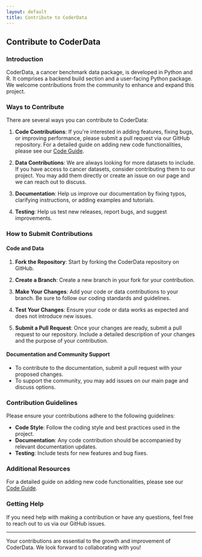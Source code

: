 ```yaml
---
layout: default
title: Contribute to CoderData
---
```


<link rel="stylesheet" href="assets/css/style.css">

## Contribute to CoderData

### Introduction
CoderData, a cancer benchmark data package, is developed in Python and R. It comprises a backend build section and a user-facing Python package. We welcome contributions from the community to enhance and expand this project.

### Ways to Contribute
There are several ways you can contribute to CoderData:

1. **Code Contributions**: If you're interested in adding features, fixing bugs, or improving performance, please submit a pull request via our GitHub repository.
For a detailed guide on adding new code functionalities, please see our [Code Guide](/add_code_guide.md).

2. **Data Contributions**: We are always looking for more datasets to include. If you have access to cancer datasets, consider contributing them to our project. You may add them directly or create an issue on our page and we can reach out to discuss.

3. **Documentation**: Help us improve our documentation by fixing typos, clarifying instructions, or adding examples and tutorials.

4. **Testing**: Help us test new releases, report bugs, and suggest improvements.

### How to Submit Contributions

#### Code and Data
1. **Fork the Repository**: Start by forking the CoderData repository on GitHub.

2. **Create a Branch**: Create a new branch in your fork for your contribution.

3. **Make Your Changes**: Add your code or data contributions to your branch. Be sure to follow our coding standards and guidelines.

4. **Test Your Changes**: Ensure your code or data works as expected and does not introduce new issues.

5. **Submit a Pull Request**: Once your changes are ready, submit a pull request to our repository. Include a detailed description of your changes and the purpose of your contribution.

#### Documentation and Community Support
- To contribute to the documentation, submit a pull request with your proposed changes.
- To support the community, you may add issues on our main page and discuss options.

### Contribution Guidelines

Please ensure your contributions adhere to the following guidelines:

- **Code Style**: Follow the coding style and best practices used in the project.
- **Documentation**: Any code contribution should be accompanied by relevant documentation updates.
- **Testing**: Include tests for new features and bug fixes.

### Additional Resources

For a detailed guide on adding new code functionalities, please see our [Code Guide](/add_code_guide.md).

### Getting Help

If you need help with making a contribution or have any questions, feel free to reach out to us via our GitHub issues.

---

Your contributions are essential to the growth and improvement of CoderData. We look forward to collaborating with you!



